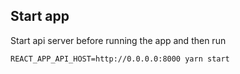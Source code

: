 ## Start app
Start api server before running the app and then run
```
REACT_APP_API_HOST=http://0.0.0.0:8000 yarn start
```